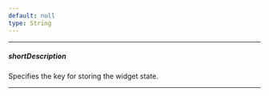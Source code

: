 ```yaml
---
default: null
type: String
---
```

---
##### shortDescription
Specifies the key for storing the widget state.

---
